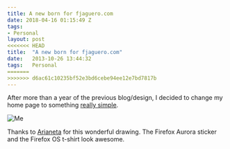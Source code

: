 ```yaml
---
title: A new born for fjaguero.com
date: 2018-04-16 01:15:49 Z
tags:
- Personal
layout: post
<<<<<<< HEAD
title:  "A new born for fjaguero.com"
date:   2013-10-26 13:44:32
tags:   Personal
=======
>>>>>>> d6ac61c10235bf52e3bd6cebe94ee12e7bd7817b
---
```


After more than a year of the previous blog/design, I decided to change my home page to something [really simple](http://fjaguero.com).

![Me](http://www.fjaguero.com/images/me.png)

Thanks to [Arianeta](http://arianeta.es) for this wonderful drawing. The Firefox Aurora sticker and the Firefox OS t-shirt look awesome.
